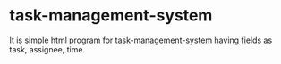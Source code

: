 # task-management-system
It is simple html program for task-management-system having fields as task, assignee, time.

